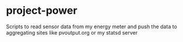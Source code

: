 project-power
=============

Scripts to read sensor data from my energy meter and push the data to aggregating sites like pvoutput.org or my statsd server